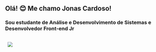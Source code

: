## Olá! 😊 Me chamo Jonas Cardoso! 

### Sou estudante de Análise e Desenvolvimento de Sistemas e Desenvolvedor Front-end Jr


<div><br>
<img src="https://img.shields.io/badge/HTML5-E34F26?style=for-the-badge&logo=html5&logoColor=white" alt="">
<img src="https://img.shields.io/badge/CSS3-1572B6?style=for-the-badge&logo=css3&logoColor=white" alt="">
<img src="https://img.shields.io/badge/JavaScript-323330?style=for-the-badge&logo=javascript&logoColor=F7DF1E">
</div>

